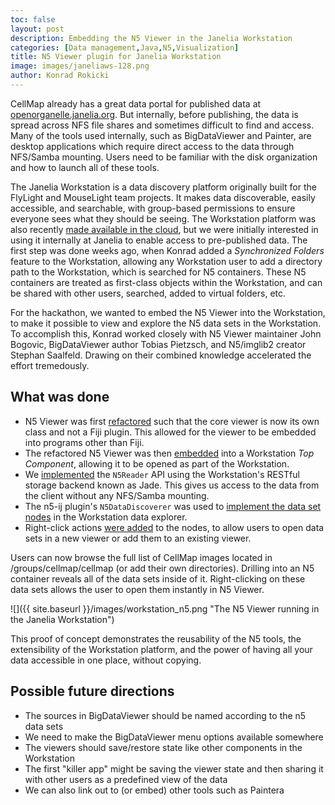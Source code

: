 ```yaml
---
toc: false
layout: post
description: Embedding the N5 Viewer in the Janelia Workstation
categories: [Data management,Java,N5,Visualization]
title: N5 Viewer plugin for Janelia Workstation
image: images/janeliaws-128.png
author: Konrad Rokicki
---
```


CellMap already has a great data portal for published data at [openorganelle.janelia.org](https://openorganelle.janelia.org/). But internally, before publishing, the data is spread across NFS file shares and sometimes difficult to find and access. Many of the tools used internally, such as BigDataViewer and Painter, are desktop applications which require direct access to the data through NFS/Samba mounting. Users need to be familiar with the disk organization and how to launch all of these tools.

The Janelia Workstation is a data discovery platform originally built for the FlyLight and MouseLight team projects. It makes data discoverable, easily accessible, and searchable, with group-based permissions to ensure everyone sees what they should be seeing. The Workstation platform was also recently [made available in the cloud](https://hortacloud.janelia.org/), but we were initially interested in using it internally at Janelia to enable access to pre-published data. The first step was done weeks ago, when Konrad added a *Synchronized Folders* feature to the Workstation, allowing any Workstation user to add a directory path to the Workstation, which is searched for N5 containers. These N5 containers are treated as first-class objects within the Workstation, and can be shared with other users, searched, added to virtual folders, etc.

For the hackathon, we wanted to embed the N5 Viewer into the Workstation, to make it possible to view and explore the N5 data sets in the Workstation.
To accomplish this, Konrad worked closely with N5 Viewer maintainer John Bogovic, BigDataViewer author Tobias Pietzsch, and N5/imglib2 creator Stephan Saalfeld. Drawing on their combined knowledge accelerated the effort tremedously.

## What was done

- N5 Viewer was first [refactored](https://github.com/saalfeldlab/n5-viewer/pull/24) such that the core viewer is now its own class and not a Fiji plugin. This allowed for the viewer to be embedded into programs other than Fiji.
- The refactored N5 Viewer was then [embedded](https://github.com/JaneliaSciComp/workstation/blob/d28d006c51c3fee40520a652098cb4c261dc1d6e/modules/ndviewer/src/main/java/org/janelia/workstation/ndviewer/BigDataViewerTopComponent.java#L112) into a Workstation *Top Component*, allowing it to be opened as part of the Workstation.
- We [implemented](https://github.com/JaneliaSciComp/workstation/blob/d28d006c51c3fee40520a652098cb4c261dc1d6e/modules/ndviewer/src/main/java/org/janelia/workstation/ndviewer/N5JadeReader.java) the `N5Reader` API using the Workstation's RESTful storage backend known as Jade. This gives us access to the data from the client without any NFS/Samba mounting.
- The n5-ij plugin's `N5DataDiscoverer` was used to [implement the data set nodes](https://github.com/JaneliaSciComp/workstation/blob/d28d006c51c3fee40520a652098cb4c261dc1d6e/modules/ndviewer/src/main/java/org/janelia/workstation/ndviewer/N5ContainerNode.java#L106) in the Workstation data explorer.
- Right-click actions [were added](https://github.com/JaneliaSciComp/workstation/blob/d28d006c51c3fee40520a652098cb4c261dc1d6e/modules/ndviewer/src/main/java/org/janelia/workstation/ndviewer/N5TreeNodeNode.java#L198) to the nodes, to allow users to open data sets in a new viewer or add them to an existing viewer.

Users can now browse the full list of CellMap images located in /groups/cellmap/cellmap (or add their own directories). Drilling into an N5 container reveals all of the data sets inside of it. Right-clicking on these data sets allows the user to open them instantly in N5 Viewer.

![]({{ site.baseurl }}/images/workstation_n5.png "The N5 Viewer running in the Janelia Workstation")

This proof of concept demonstrates the reusability of the N5 tools, the extensibility of the Workstation platform, and the power of having all your data accessible in one place, without copying.

## Possible future directions

- The sources in BigDataViewer should be named according to the n5 data sets
- We need to make the BigDataViewer menu options available somewhere
- The viewers should save/restore state like other components in the Workstation
- The first "killer app" might be saving the viewer state and then sharing it with other users as a predefined view of the data
- We can also link out to (or embed) other tools such as Paintera

